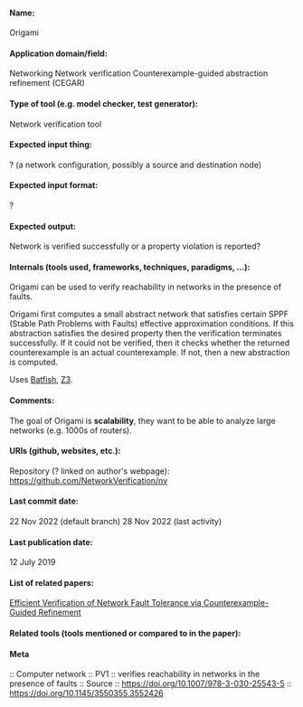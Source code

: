 #### Name:
Origami

#### Application domain/field:
Networking
Network verification
Counterexample-guided abstraction refinement (CEGAR)

#### Type of tool (e.g. model checker, test generator):
Network verification tool

#### Expected input thing:
? (a network configuration, possibly a source and destination node)

#### Expected input format:
?

#### Expected output:
Network is verified successfully or a property violation is reported?

#### Internals (tools used, frameworks, techniques, paradigms, ...):
Origami can be used to verify reachability in networks in the presence of faults.

Origami first computes a small abstract network that satisfies certain SPPF (Stable Path Problems with Faults) effective approximation conditions. If this abstraction satisfies the desired property then the verification terminates successfully. If it could not be verified, then it checks whether the returned counterexample is an actual counterexample. If not, then a new abstraction is computed.

Uses [Batfish](Batfish.md), [Z3](Solvers/SMT/Z3.md).

#### Comments:
The goal of Origami is **scalability**, they want to be able to analyze large networks (e.g. 1000s of routers).

#### URIs (github, websites, etc.):
Repository (? linked on author's webpage): https://github.com/NetworkVerification/nv

#### Last commit date:
22 Nov 2022 (default branch)
28 Nov 2022 (last activity)

#### Last publication date:
12 July 2019

#### List of related papers:
[Efficient Verification of Network Fault Tolerance via Counterexample-Guided Refinement](https://doi.org/10.1007/978-3-030-25543-5_18)

#### Related tools (tools mentioned or compared to in the paper):

#### Meta
:: Computer network
:: PV1 :: verifies reachability in networks in the presence of faults
:: Source :: https://doi.org/10.1007/978-3-030-25543-5 :: https://doi.org/10.1145/3550355.3552426
